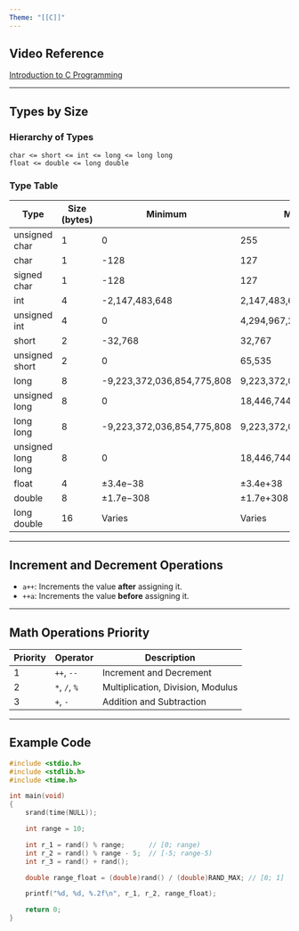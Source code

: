 ```yaml
---
Theme: "[[C]]"
---
```

## Video Reference

[Introduction to C Programming](https://www.youtube.com/watch?v=d971m08_5Zo&list=PLA0M1Bcd0w8w-mqVmBjt-2J8Z1gVmPZVz&index=1)

---

## Types by Size

### Hierarchy of Types

```plaintext
char <= short <= int <= long <= long long
float <= double <= long double
```

### Type Table

|**Type**|**Size (bytes)**|**Minimum**|**Maximum**|
|---|---|---|---|
|unsigned char|1|0|255|
|char|1|-128|127|
|signed char|1|-128|127|
|int|4|-2,147,483,648|2,147,483,647|
|unsigned int|4|0|4,294,967,295|
|short|2|-32,768|32,767|
|unsigned short|2|0|65,535|
|long|8|-9,223,372,036,854,775,808|9,223,372,036,854,775,807|
|unsigned long|8|0|18,446,744,073,709,551,615|
|long long|8|-9,223,372,036,854,775,808|9,223,372,036,854,775,807|
|unsigned long long|8|0|18,446,744,073,709,551,615|
|float|4|±3.4e−38|±3.4e+38|
|double|8|±1.7e−308|±1.7e+308|
|long double|16|Varies|Varies|

---

## Increment and Decrement Operations

- `a++`: Increments the value **after** assigning it.
- `++a`: Increments the value **before** assigning it.

---

## Math Operations Priority

|**Priority**|**Operator**|**Description**|
|---|---|---|
|1|`++`, `--`|Increment and Decrement|
|2|`*`, `/`, `%`|Multiplication, Division, Modulus|
|3|`+`, `-`|Addition and Subtraction|

---

## Example Code

```c
#include <stdio.h>
#include <stdlib.h>
#include <time.h>

int main(void)
{
    srand(time(NULL));

    int range = 10;

    int r_1 = rand() % range;      // [0; range)
    int r_2 = rand() % range - 5;  // [-5; range-5)
    int r_3 = rand() + rand();

    double range_float = (double)rand() / (double)RAND_MAX; // [0; 1]

    printf("%d, %d, %.2f\n", r_1, r_2, range_float);

    return 0;
}
```
